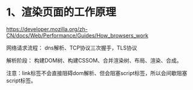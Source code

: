# 1、渲染页面的工作原理

https://developer.mozilla.org/zh-CN/docs/Web/Performance/Guides/How_browsers_work


网络请求流程：
dns解析、TCP协议三次握手，TLS协议

解析阶段：
构建DOM树、构建CSSOM、合并渲染树、布局、渲染、合成。

注意：link标签不会直接阻碍dom解析、但会阻塞script标签，所以会间歇阻塞script标签。




